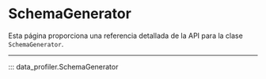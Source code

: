 # SchemaGenerator

Esta página proporciona una referencia detallada de la API para la clase `SchemaGenerator`.

---

::: data_profiler.SchemaGenerator
